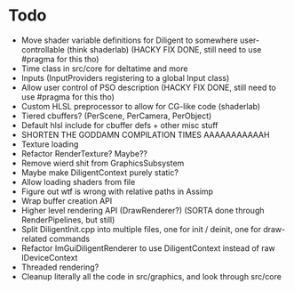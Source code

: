 # Todo

- Move shader variable definitions for Diligent to somewhere user-controllable (think shaderlab) (HACKY FIX DONE, still need to use #pragma for this tho)
- Time class in src/core for deltatime and more
- Inputs (InputProviders registering to a global Input class)
- Allow user control of PSO description (HACKY FIX DONE, still need to use #pragma for this tho)
- Custom HLSL preprocessor to allow for CG-like code (shaderlab)
- Tiered cbuffers? (PerScene, PerCamera, PerObject)
- Default hlsl include for cbuffer defs + other misc stuff
- SHORTEN THE GODDAMN COMPILATION TIMES AAAAAAAAAAAH
- Texture loading
- Refactor RenderTexture? Maybe??
- Remove wierd shit from GraphicsSubsystem
- Maybe make DiligentContext purely static?
- Allow loading shaders from file
- Figure out wtf is wrong with relative paths in Assimp
- Wrap buffer creation API
- Higher level rendering API (DrawRenderer?) (SORTA done through RenderPipelines, but still)
- Split DiligentInit.cpp into multiple files, one for init / deinit, one for draw-related commands
- Refactor ImGuiDiligentRenderer to use DiligentContext instead of raw IDeviceContext
- Threaded rendering?
- Cleanup literally all the code in src/graphics, and look through src/core